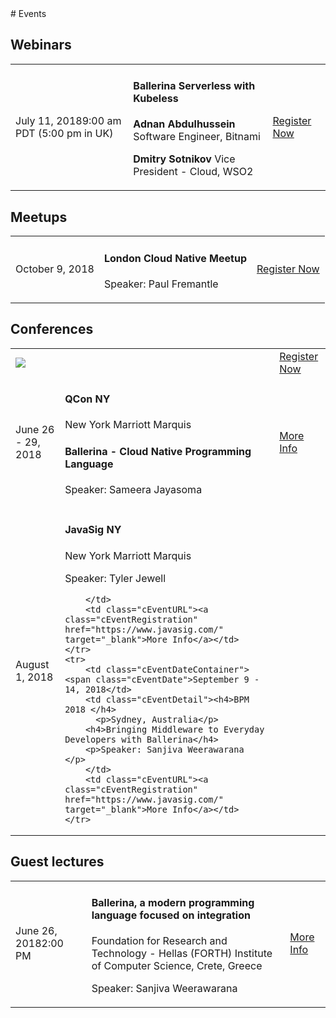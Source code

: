 <script src="/js/events.js"></script>
<link rel="stylesheet" href="/css/events-page.css"></link>
# Events

## Webinars

<!-- [Webinars](/learn/events/webinars) Lorem ipsum dolor sit amet, consectetur adipiscing elit, sed do eiusmdipiscing elitod tempom dolor sit amet, consectr [On-demand webinars](/learn/events/webinars##on-demand-webinars)incididunt ut labore et dolore magna aliqua. Ut enim ad minim veniam, quis nostrud exercitation ullamco laboris nisi ut -->

<table class="cEventTable cWebinarList">
<tr>
    <td class="cEventDateContainer"><span class="cEventDate">July 11, 2018</span>9:00 am PDT (5:00 pm in UK)</td>
    <td class="cEventDetail"><h4>Ballerina Serverless with Kubeless</h4>
    <p>
    <b>Adnan Abdulhussein</b> Software Engineer, Bitnami</p>
    <p>
    <b>Dmitry Sotnikov</b> Vice President - Cloud, WSO2</p>
    </td>
    <td class="cEventURL"><a class="cEventRegistration" href="/learn/events/webinars/ballerina-serverless-with-kubeless/">Register Now</a></td>
</tr>

</table>

## Meetups

<table class="cEventTable cMeetupsList">
    <tr>
        <td class="cEventDateContainer"><span class="cEventDate">October 9, 2018</span></td>
        <td class="cEventDetail"><h4> London Cloud Native Meetup</h4>
        <p>Speaker: Paul Fremantle</p>
       </td>
        <td class="cEventURL"><a class="cEventRegistration" href="" target="_blank">Register Now</a></td>
    </tr>

</table>

## Conferences

<table class="cEventTable cConferencesList">
    <tr>
      <td class="cEventDetail c2col" colspan="2">
        <img class="cEventLogo" src="https://con.ballerina.io/wp-content/themes/ballerinacon/images/bcon-logo.png"/>
      </td>
        <td class="cEventURL c2col" colspan="2"><a class="cEventRegistration" href="https://con.ballerina.io/?utm_source=bio&utm_medium=banner&utm_campaign=bio_top_banner" target="_blank">Register Now</a></td>
    </tr>
    <tr>
        <td class="cEventDateContainer"><span class="cEventDate">June 26 - 29, 2018</td>
        <td class="cEventDetail"><h4>QCon NY</h4>
        <p>New York Marriott Marquis</p>
        <h4>Ballerina - Cloud Native Programming Language</h4>
        <p>Speaker: Sameera Jayasoma</p>
        </td>
        <td class="cEventURL"><a class="cEventRegistration" href="https://qconnewyork.com/ny2018/presentation/ballerina-cloud-native-programming-language" target="_blank">More Info</a></td>
    </tr>
    <tr>
        <td class="cEventDateContainer"><span class="cEventDate">August 1, 2018</td>
        <td class="cEventDetail"><h4>JavaSig NY</h4>
        <p>New York Marriott Marquis</p>
        <p>Speaker: Tyler Jewell </p>

        </td>
        <td class="cEventURL"><a class="cEventRegistration" href="https://www.javasig.com/" target="_blank">More Info</a></td>
    </tr>
    <tr>
        <td class="cEventDateContainer"><span class="cEventDate">September 9 - 14, 2018</td>
        <td class="cEventDetail"><h4>BPM 2018 </h4>
          <p>Sydney, Australia</p>
        <h4>Bringing Middleware to Everyday Developers with Ballerina</h4>
        <p>Speaker: Sanjiva Weerawarana </p>
        </td>
        <td class="cEventURL"><a class="cEventRegistration" href="https://www.javasig.com/" target="_blank">More Info</a></td>
    </tr>
</table>

## Guest lectures

<table class="cEventTable cGLList">
    <tr>
        <td class="cEventDateContainer"><span class="cEventDate">June 26, 2018</span>2:00 PM</td>
        <td class="cEventDetail"><h4>Ballerina, a modern programming language focused on integration</h4>
          <p>Foundation for Research and Technology - Hellas (FORTH) Institute of Computer Science, Crete, Greece </p>
        <p>Speaker: Sanjiva Weerawarana</p>
       </td>
        <td class="cEventURL"><a class="cEventRegistration" href="http://www.ics.forth.gr/index_main.php?l=e&n=4&id=524" target="_blank">More Info</a></td>
    </tr>

</table>
